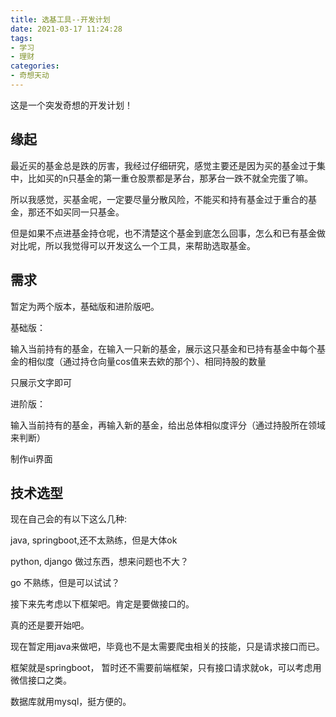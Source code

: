 ```yaml
---
title: 选基工具--开发计划
date: 2021-03-17 11:24:28
tags:
- 学习
- 理财
categories:
- 奇想天动
---
```


这是一个突发奇想的开发计划！

## 缘起

最近买的基金总是跌的厉害，我经过仔细研究，感觉主要还是因为买的基金过于集中，比如买的n只基金的第一重仓股票都是茅台，那茅台一跌不就全完蛋了嘛。

所以我感觉，买基金呢，一定要尽量分散风险，不能买和持有基金过于重合的基金，那还不如买同一只基金。

但是如果不点进基金持仓呢，也不清楚这个基金到底怎么回事，怎么和已有基金做对比呢，所以我觉得可以开发这么一个工具，来帮助选取基金。

## 需求

暂定为两个版本，基础版和进阶版吧。

基础版：

输入当前持有的基金，在输入一只新的基金，展示这只基金和已持有基金中每个基金的相似度（通过持仓向量cos值来去欸的那个）、相同持股的数量

只展示文字即可

进阶版：

输入当前持有的基金，再输入新的基金，给出总体相似度评分（通过持股所在领域来判断）

制作ui界面

## 技术选型

现在自己会的有以下这么几种:

java, springboot,还不太熟练，但是大体ok

python, django 做过东西，想来问题也不大？

go 不熟练，但是可以试试？

接下来先考虑以下框架吧。肯定是要做接口的。


真的还是要开始吧。

现在暂定用java来做吧，毕竟也不是太需要爬虫相关的技能，只是请求接口而已。

框架就是springboot， 暂时还不需要前端框架，只有接口请求就ok，可以考虑用微信接口之类。

数据库就用mysql，挺方便的。
